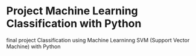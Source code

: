 # Project Machine Learning Classification with Python
final project Classification using Machine Learninng SVM (Support Vector Machine) with Python
